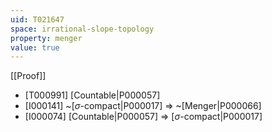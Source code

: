 ```yaml
---
uid: T021647
space: irrational-slope-topology
property: menger
value: true
---
```

[[Proof]]

* [T000991] [Countable|P000057]
* [I000141] ~[$\sigma$-compact|P000017] => ~[Menger|P000066]
* [I000074] [Countable|P000057] => [$\sigma$-compact|P000017]

